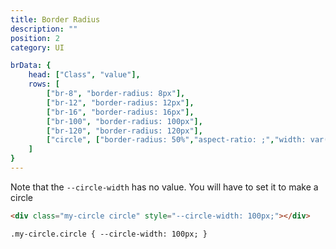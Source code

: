 ```yaml
---
title: Border Radius
description: ""
position: 2
category: UI

brData: {
	head: ["Class", "value"],
	rows: [
		["br-8", "border-radius: 8px"],
		["br-12", "border-radius: 12px"],
		["br-16", "border-radius: 16px"],
		["br-100", "border-radius: 100px"],
		["br-120", "border-radius: 120px"],
		["circle", ["border-radius: 50%","aspect-ratio: ;","width: var(--circle-width)","height: var(--circle-width)"]]
	]
}
---
```


<c-table pn="brData"></c-table>

Note that the `--circle-width` has no value. You will have to set it to make a circle

```html
<div class="my-circle circle" style="--circle-width: 100px;"></div>

.my-circle.circle { --circle-width: 100px; }
```
